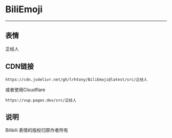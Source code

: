 # BiliEmoji
---
## 表情
正经人
## CDN链接
```
https://cdn.jsdelivr.net/gh/lrhtony/BiliEmoji@latest/src/正经人
```
或者使用Cloudflare
```
https://vup.pages.dev/src/正经人
```
## 说明
Bilibili 表情的版权归原作者所有
